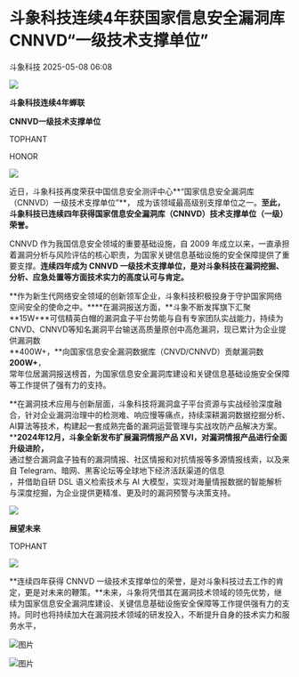 #  斗象科技连续4年获国家信息安全漏洞库CNNVD“一级技术支撑单位”   
 斗象科技   2025-05-08 06:08  
  
![](https://mmecoa.qpic.cn/sz_mmecoa_gif/hrWzJ3hmo1anibHfCPrfUAcwThdBelWdsWXxLmf13LLIibu2r8GVBtQ2gAyfgQvTXbRFdRnq4868gEekkth9yENg/640?wx_fmt=gif "")  
  
**斗象科技连续4年蝉联**  
  
**CNNVD一级技术支撑单位**  
  
  
TOPHANT  
  
HONOR  
  
![](https://mmecoa.qpic.cn/sz_mmecoa_png/hrWzJ3hmo1aufWhuTcr9xLUbsYG18kJkKyFmjW24UYzEp4x6HyKfdrxmR4LDiaxspAgs4Eibvsq0GV65KUQic6aTw/640?wx_fmt=png "")  
  
近日，斗象科技再度荣获中国信息安全测评中心**“国家信息安全漏洞库（CNNVD）一级技术支撑单位”**， 成为该领域最高级别支撑单位之一。**至此，斗象科技已连续四年获得国家信息安全漏洞库（CNNVD）技术支撑单位（一级）荣誉。**  
  
CNNVD 作为我国信息安全领域的重要基础设施，自 2009 年成立以来，一直承担着漏洞分析与风险评估的核心职责，为国家关键信息基础设施的安全保障提供了重要支撑。**连续四年成为 CNNVD 一级技术支撑单位，是对斗象科技在漏洞挖掘、分析、应急处置等方面技术实力的高度认可与肯定。**  
  
  
**作为新生代网络安全领域的创新领军企业，斗象科技积极投身于守护国家网络空间安全的使命之中。****在漏洞报送方面，**斗象不断发挥旗下汇聚  
**15W+**可信精英白帽的漏洞盒子平台势能与自有专家团队实战能力，持续为CNVD、CNNVD等知名漏洞平台输送高质量原创中高危漏洞，现已累计为企业提供漏洞数  
**400W+，**向国家信息安全漏洞数据库（CNVD/CNNVD）贡献漏洞数  
**200W+**，  
常年位居漏洞报送榜首，为国家信息安全漏洞库建设和关键信息基础设施安全保障等工作提供了强有力的支持。  
  
  
  
  
**在漏洞技术应用与创新层面，斗象科技将漏洞盒子平台资源与实战经验深度融合，针对企业漏洞治理中的检测难、响应慢等痛点，持续深耕漏洞数据挖掘分析、AI算法等技术，构建起一套成熟完备的漏洞运营管理与实战攻防产品解决方案。****2024年12月，斗象全新发布扩展漏洞情报产品 XVI，对漏洞情报产品进行全面升级进阶，**  
通过整合漏洞盒子独有的漏洞情报、社区情报和对抗情报等多源情报线索，以及来自 Telegram、暗网、黑客论坛等全球地下经济活跃渠道的信息  
，并借助自研 DSL 语义检索技术与 AI 大模型，实现对海量情报数据的智能解析与深度挖掘，为企业提供更精准、更及时的漏洞预警与决策支持。  
  
  
![](https://mmecoa.qpic.cn/sz_mmecoa_png/hrWzJ3hmo1aufWhuTcr9xLUbsYG18kJkOmHG3wVRtgtvYbaqib2eicmAhu5iaYh0Z17aK7ia5sJqicxLH8rzcl1Ymjg/640?wx_fmt=png "")  
  
**展望未来**  
  
TOPHANT  
  
![](https://mmecoa.qpic.cn/sz_mmecoa_png/hrWzJ3hmo1aufWhuTcr9xLUbsYG18kJkOmHG3wVRtgtvYbaqib2eicmAhu5iaYh0Z17aK7ia5sJqicxLH8rzcl1Ymjg/640?wx_fmt=png "")  
  
  
**连续四年获得 CNNVD 一级技术支撑单位的荣誉，是对斗象科技过去工作的肯定，更是对未来的鞭策。**未来，斗象将凭借其在漏洞技术领域的领先优势，继续为国家信息安全漏洞库建设、关键信息基础设施安全保障等工作提供强有力的支持。同时也将持续加大在漏洞技术领域的研发投入，不断提升自身的技术实力和服务水平，  
  
  
  
  
  
  
  
  
  
![图片](https://mmbiz.qpic.cn/sz_mmbiz_gif/hrWzJ3hmo1YdKsePSe9qXichmGZsx6kviadjGvNBNOgam3iahCJhlyZibm90ljciayVXbD1L7L6KibwCyibfhWHerIzsg/640?wx_fmt=gif&from=appmsg&wxfrom=10005&wx_lazy=1&wx_co=1&tp=webp "")  
  
[](http://mp.weixin.qq.com/s?__biz=MzU0MDI1MjUxMg==&mid=2247505666&idx=1&sn=a291b9b5032facf5882a761cd08e1dab&chksm=fb3e970dcc491e1bce260bb4280332163e9d24729ee345f3ad2d42f81a441dbbae8edc34cd5e&scene=21#wechat_redirect)  
  
[](https://mp.weixin.qq.com/s?__biz=MzU0MDI1MjUxMg==&mid=2247523879&idx=1&sn=dd73a9aaef6632ae8cb9236b4d486ce5&scene=21#wechat_redirect)  
  
[](http://mp.weixin.qq.com/s?__biz=MzU0MDI1MjUxMg==&mid=2247505502&idx=1&sn=29c3aff859aac5cef63bb0456f2194a0&chksm=fb3e9651cc491f47462092b4c0ec2c347a6658e570b3615c3f394a94dc815bff64c0c23eff30&scene=21#wechat_redirect)  
  
![图片](https://mmbiz.qpic.cn/sz_mmbiz_gif/hrWzJ3hmo1bw4EJc1KnhFjaeYutKaQqatG61h6R3qSp9QBdKjfLHNph0rSAmsbriadeggSicC0KMxdzBEtHPOsxg/640?wx_fmt=gif&wxfrom=10005&wx_lazy=1&wx_co=1&tp=webp "")  
  
  
